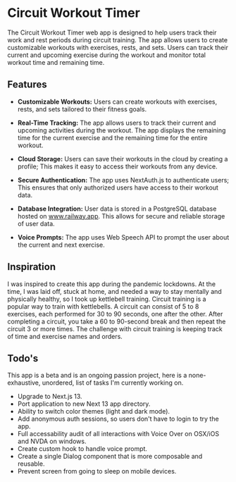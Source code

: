 # Circuit Workout Timer
The Circuit Workout Timer web app is designed to help users track their work and rest periods during circuit training. The app allows users to create customizable workouts with exercises, rests, and sets. Users can track their current and upcoming exercise during the workout and monitor total workout time and remaining time.



## Features
- **Customizable Workouts:** Users can create workouts with exercises, rests, and sets tailored to their fitness goals.

- **Real-Time Tracking:** The app allows users to track their current and upcoming activities during the workout. The app displays the remaining time for the current exercise and the remaining time for the entire workout.

- **Cloud Storage:** Users can save their workouts in the cloud by creating a profile; This makes it easy to access their workouts from any device.

- **Secure Authentication:** The app uses NextAuth.js to authenticate users; This ensures that only authorized users have access to their workout data.

- **Database Integration:** User data is stored in a PostgreSQL database hosted on www.railway.app. This allows for secure and reliable storage of user data.

- **Voice Prompts:** The app uses Web Speech API to prompt the user about the current and next exercise.



## Inspiration
I was inspired to create this app during the pandemic lockdowns. At the time, I was laid off, stuck at home, and needed a way to stay mentally and physically healthy, so I took up kettlebell training. Circuit training is a popular way to train with kettlebells. A circuit can consist of 5 to 8 exercises, each performed for 30 to 90 seconds, one after the other. After completing a circuit, you take a 60 to 90-second break and then repeat the circuit 3 or more times. The challenge with circuit training is keeping track of time and exercise names and orders.

## Todo's
This app is a beta and is an ongoing passion project, here is a none-exhaustive, unordered, list of tasks I'm currently working on.

* Upgrade to Next.js 13.
* Port application to new Next 13 app directory.
* Ability to switch color themes (light and dark mode).
* Add anonymous auth sessions, so users don't have to login to try the app.
* Full accessability audit of all interactions with Voice Over on OSX/iOS and NVDA on windows.
* Create custom hook to handle voice prompt.
* Create a single Dialog component that is more composable and reusable. 
* Prevent screen from going to sleep on mobile devices.

